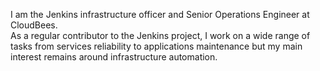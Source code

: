 I am the Jenkins infrastructure officer and Senior Operations Engineer at CloudBees.  
As a regular contributor to the Jenkins project, I work on a wide range of tasks from services reliability to applications maintenance but my main interest remains around infrastructure automation.
